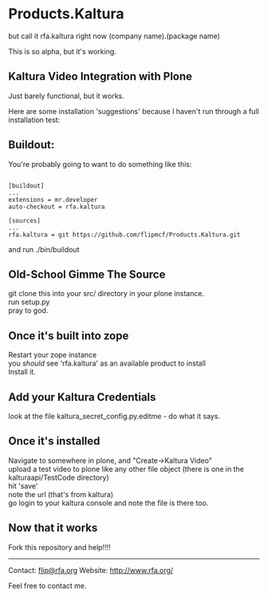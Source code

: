 Products.Kaltura
================
but call it rfa.kaltura right now (company name).(package name)

This is so alpha, but it's working.


Kaltura Video Integration with Plone
----

Just barely functional, but it works.

Here are some installation 'suggestions' because I haven't run through a full installation test:

Buildout:
--
You're probably going to want to do something like this:

<pre><code>
[buildout]
...
extensions = mr.developer
auto-checkout = rfa.kaltura

[sources]
...
rfa.kaltura = git https://github.com/flipmcf/Products.Kaltura.git
</code></pre>

and run ./bin/buildout


Old-School Gimme The Source
--
git clone this into your src/ directory in your plone instance.<br>
run setup.py<br>
pray to god.<br>



Once it's built into zope
--
Restart your zope instance<br>
you _should_ see 'rfa.kaltura' as an available product to install<br>
Install it.<br>

Add your Kaltura Credentials
--
look at the file kaltura_secret_config.py.editme  - do what it says.

Once it's installed
--

Navigate to somewhere in plone, and "Create->Kaltura Video"<br>
upload a test video to plone like any other file object (there is one in the kalturaapi/TestCode directory)<br>
hit 'save'<br>
note the url (that's from kaltura)<br>
go login to your kaltura console and note the file is there too.<br>


Now that it works
---

Fork this repository and help!!!!









--------
Contact: flip@rfa.org
Website: http://www.rfa.org/

Feel free to contact me.
